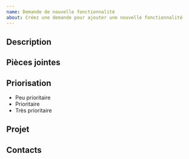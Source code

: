 ```yaml
---
name: Demande de nouvelle fonctionnalité
about: Créez une demande pour ajouter une nouvelle fonctionnalité
---
```


## Description

<!-- Écrivez un résumé de la fonctionnalité proposée. -->

## Pièces jointes

<!-- Si possible, ajoutez des images, des liens, ou autre pour nous aider à visualiser votre besoin. -->

## Priorisation

- Peu prioritaire 
- Prioritaire
- Très prioritaire

## Projet

<!-- Nom du projet à l'origine de la demande. -->

## Contacts

<!-- Nom(s) et rôle(s) du ou des personnes à contacter. -->
